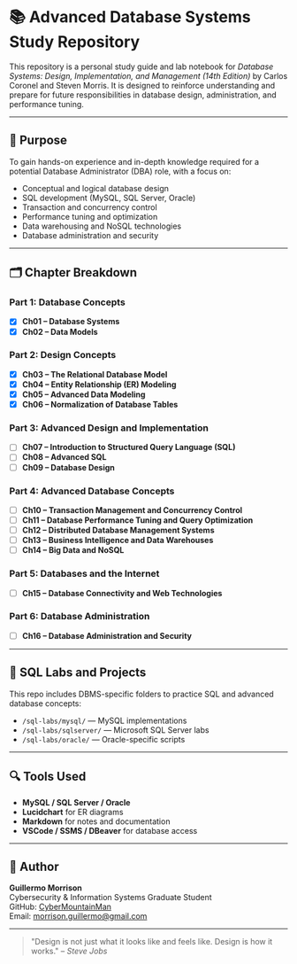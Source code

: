 # 📚 Advanced Database Systems Study Repository

This repository is a personal study guide and lab notebook for *Database Systems: Design, Implementation, and Management (14th Edition)* by Carlos Coronel and Steven Morris. It is designed to reinforce understanding and prepare for future responsibilities in database design, administration, and performance tuning.

---

## 🎯 Purpose

To gain hands-on experience and in-depth knowledge required for a potential Database Administrator (DBA) role, with a focus on:

- Conceptual and logical database design
- SQL development (MySQL, SQL Server, Oracle)
- Transaction and concurrency control
- Performance tuning and optimization
- Data warehousing and NoSQL technologies
- Database administration and security

---

## 🗂️ Chapter Breakdown

### Part 1: Database Concepts
- [x] **Ch01 – Database Systems**  
- [x] **Ch02 – Data Models**

### Part 2: Design Concepts
- [x] **Ch03 – The Relational Database Model**
- [x] **Ch04 – Entity Relationship (ER) Modeling**
- [x] **Ch05 – Advanced Data Modeling**
- [x] **Ch06 – Normalization of Database Tables**

### Part 3: Advanced Design and Implementation
- [ ] **Ch07 – Introduction to Structured Query Language (SQL)**
- [ ] **Ch08 – Advanced SQL**
- [ ] **Ch09 – Database Design**

### Part 4: Advanced Database Concepts
- [ ] **Ch10 – Transaction Management and Concurrency Control**
- [ ] **Ch11 – Database Performance Tuning and Query Optimization**
- [ ] **Ch12 – Distributed Database Management Systems**
- [ ] **Ch13 – Business Intelligence and Data Warehouses**
- [ ] **Ch14 – Big Data and NoSQL**

### Part 5: Databases and the Internet
- [ ] **Ch15 – Database Connectivity and Web Technologies**

### Part 6: Database Administration
- [ ] **Ch16 – Database Administration and Security**

---

## 🧪 SQL Labs and Projects

This repo includes DBMS-specific folders to practice SQL and advanced database concepts:
- `/sql-labs/mysql/` — MySQL implementations
- `/sql-labs/sqlserver/` — Microsoft SQL Server labs
- `/sql-labs/oracle/` — Oracle-specific scripts

---

## 🔍 Tools Used
- **MySQL / SQL Server / Oracle**
- **Lucidchart** for ER diagrams
- **Markdown** for notes and documentation
- **VSCode / SSMS / DBeaver** for database access

---

## 👤 Author

**Guillermo Morrison**  
Cybersecurity & Information Systems Graduate Student  
GitHub: [CyberMountainMan](https://github.com/CyberMountainMan)  
Email: morrison.guillermo@gmail.com

---

> "Design is not just what it looks like and feels like. Design is how it works." – *Steve Jobs*
